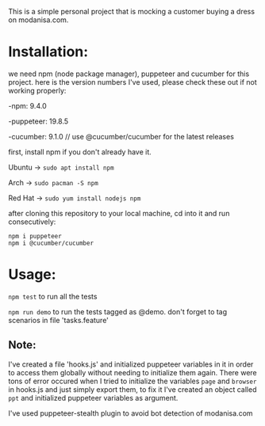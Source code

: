 This is a simple personal project that is mocking a customer buying a dress on modanisa.com.

# Installation:

we need npm (node package manager), puppeteer and cucumber for this project. here is the version numbers I've used, please check these out if not working properly:

-npm: 9.4.0

-puppeteer: 19.8.5

-cucumber: 9.1.0 // use @cucumber/cucumber for the latest releases

first, install npm if you don't already have it.

Ubuntu -> `sudo apt install npm`

Arch -> `sudo pacman -S npm`

Red Hat -> `sudo yum install nodejs npm`

after cloning this repository to your local machine, cd into it and run consecutively:

```
npm i puppeteer
npm i @cucumber/cucumber
```

# Usage:

`npm test`  to run all the tests

`npm run demo`  to run the tests tagged as @demo. don't forget to tag scenarios in file 'tasks.feature'

## Note:

I've created a file 'hooks.js' and initialized puppeteer variables in it in order to access them globally without needing to initialize them again.
There were tons of error occured when I tried to initialize the variables `page` and `browser` in hooks.js and just simply export them, to fix it I've created an object called `ppt` and initialized puppeteer variables as argument.

I've used puppeteer-stealth plugin to avoid bot detection of modanisa.com